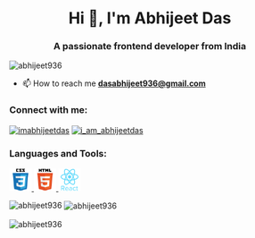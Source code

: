 <h1 align="center">Hi 👋, I'm Abhijeet Das</h1>
<h3 align="center">A passionate frontend developer from India</h3>



<p align="left"> <img src="https://komarev.com/ghpvc/?username=abhijeet936&label=Profile%20views&color=0e75b6&style=flat" alt="abhijeet936" /> </p>

- 📫 How to reach me **dasabhijeet936@gmail.com**

<h3 align="left">Connect with me:</h3>
<p align="left">
<a href="https://fb.com/imabhijeetdas" target="blank"><img align="center" src="https://raw.githubusercontent.com/rahuldkjain/github-profile-readme-generator/master/src/images/icons/Social/facebook.svg" alt="imabhijeetdas" height="30" width="40" /></a>
<a href="https://instagram.com/i_am_abhijeetdas" target="blank"><img align="center" src="https://raw.githubusercontent.com/rahuldkjain/github-profile-readme-generator/master/src/images/icons/Social/instagram.svg" alt="i_am_abhijeetdas" height="30" width="40" /></a>
</p>

<h3 align="left">Languages and Tools:</h3>
<p align="left"> <a href="https://www.w3schools.com/css/" target="_blank" rel="noreferrer"> <img src="https://raw.githubusercontent.com/devicons/devicon/master/icons/css3/css3-original-wordmark.svg" alt="css3" width="40" height="40"/> </a> <a href="https://www.w3.org/html/" target="_blank" rel="noreferrer"> <img src="https://raw.githubusercontent.com/devicons/devicon/master/icons/html5/html5-original-wordmark.svg" alt="html5" width="40" height="40"/> </a> <a href="https://reactjs.org/" target="_blank" rel="noreferrer"> <img src="https://raw.githubusercontent.com/devicons/devicon/master/icons/react/react-original-wordmark.svg" alt="react" width="40" height="40"/> </a> </p>

<p><img align="left" src="https://github-readme-stats.vercel.app/api/top-langs?username=abhijeet936&show_icons=true&locale=en&layout=compact" alt="abhijeet936" /></p>

<p>&nbsp;<img align="center" src="https://github-readme-stats.vercel.app/api?username=abhijeet936&show_icons=true&locale=en" alt="abhijeet936" /></p>

<p><img align="center" src="https://github-readme-streak-stats.herokuapp.com/?user=abhijeet936&" alt="abhijeet936" /></p>
